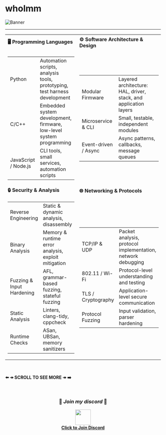 # wholmm

![Banner](https://cdn.discordapp.com/attachments/1024260385311838289/1424125578457518151/raw.png?ex=68e2cfcc&is=68e17e4c&hm=eb77ba2800e87d28bc8ff0e6eeeb0868df925b2c65dc6365e3e6d866c232383d&)

---

| | | |
| - | - | - |
| **🖥 Programming Languages** | **⚙️ Software Architecture & Design** | **🛠 Embedded Software / Firmware** |
| <table><tr><td>Python</td><td>Automation scripts, analysis tools, prototyping, test harness development</td></tr><tr><td>C/C++</td><td>Embedded system development, firmware, low-level system programming</td></tr><tr><td>JavaScript / Node.js</td><td>CLI tools, small services, automation scripts</td></tr></table> | <table><tr><td>Modular Firmware</td><td>Layered architecture: HAL, driver, stack, and application layers</td></tr><tr><td>Microservice & CLI</td><td>Small, testable, independent modules</td></tr><tr><td>Event-driven / Async</td><td>Async patterns, callbacks, message queues</td></tr></table> | <table><tr><td>Bootloader & OTA</td><td>Firmware updates, rollback mechanisms</td></tr><tr><td>RTOS / Task Scheduling</td><td>FreeRTOS, task priorities, resource management</td></tr><tr><td>Cross-compilation</td><td>GCC/Clang toolchains, linker optimizations</td></tr><tr><td>Serial & IPC Protocols</td><td>UART, CDC, framing, protocol communication</td></tr></table> |
| **🔒 Security & Analysis** | **🌐 Networking & Protocols** | |
| <table><tr><td>Reverse Engineering</td><td>Static & dynamic analysis, disassembly</td></tr><tr><td>Binary Analysis</td><td>Memory & runtime error analysis, exploit mitigation</td></tr><tr><td>Fuzzing & Input Hardening</td><td>AFL, grammar-based fuzzing, stateful fuzzing</td></tr><tr><td>Static Analysis</td><td>Linters, clang-tidy, cppcheck</td></tr><tr><td>Runtime Checks</td><td>ASan, UBSan, memory sanitizers</td></tr></table> | <table><tr><td>TCP/IP & UDP</td><td>Packet analysis, protocol implementation, network debugging</td></tr><tr><td>802.11 / Wi-Fi</td><td>Protocol-level understanding and testing</td></tr><tr><td>TLS / Cryptography</td><td>Application-level secure communication</td></tr><tr><td>Protocol Fuzzing</td><td>Input validation, parser hardening</td></tr></table> | |

<br>

**⬅️ ↠️ SCROLL TO SEE MORE ↠️ ➡️**

<br>

<div align="center">

### 🚀 *Join my discord* 🚀

<a href="https://discord.gg/PqZ9xwq5FV">
  <img src="https://cdn.discordapp.com/attachments/1024260385311838289/1424129381928013865/iu.png?ex=68e2d357&is=68e181d7&hm=34534432955c28de9bac19e74e1f3870d771bd1dc5bd5c25634a3bdf5aefdd1e&" width="50" height="50">
  <br>
  <strong>Click to Join Discord</strong>
</a>

</div>
